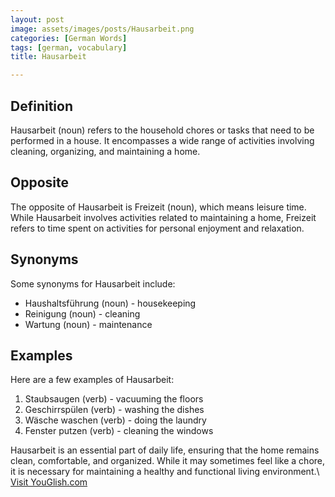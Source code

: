 ```yaml
---
layout: post
image: assets/images/posts/Hausarbeit.png
categories: [German Words]
tags: [german, vocabulary]
title: Hausarbeit

---
```


## Definition

Hausarbeit (noun) refers to the household chores or tasks that need to be performed in a house. It encompasses a wide range of activities involving cleaning, organizing, and maintaining a home.

## Opposite

The opposite of Hausarbeit is Freizeit (noun), which means leisure time. While Hausarbeit involves activities related to maintaining a home, Freizeit refers to time spent on activities for personal enjoyment and relaxation.

## Synonyms

Some synonyms for Hausarbeit include:

- Haushaltsführung (noun) - housekeeping
- Reinigung (noun) - cleaning
- Wartung (noun) - maintenance

## Examples

Here are a few examples of Hausarbeit:

1. Staubsaugen (verb) - vacuuming the floors
2. Geschirrspülen (verb) - washing the dishes
3. Wäsche waschen (verb) - doing the laundry
4. Fenster putzen (verb) - cleaning the windows

Hausarbeit is an essential part of daily life, ensuring that the home remains clean, comfortable, and organized. While it may sometimes feel like a chore, it is necessary for maintaining a healthy and functional living environment.\ <a id="yg-widget-0" class="youglish-widget" data-query="Hausarbeit" data-lang="german" data-components="8412" data-auto-start="0" data-bkg-color="theme_light" data-title="How%20to%20pronounce%20Hausarbeit%20in%20German"  rel="nofollow" href="https://youglish.com">Visit YouGlish.com</a><script async src="https://youglish.com/public/emb/widget.js" charset="utf-8"></script>